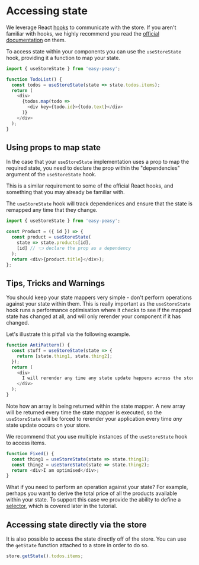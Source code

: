 # Accessing state

We leverage React [hooks](https://reactjs.org/docs/hooks-intro.html) to
communicate with the store. If you aren't familiar with hooks, we highly
recommend you read the [official documentation](https://reactjs.org/docs/hooks-intro.html)
on them.

To access state within your components you can use the `useStoreState` hook,
providing it a function to map your state.

```javascript
import { useStoreState } from 'easy-peasy';

function TodoList() {
  const todos = useStoreState(state => state.todos.items);
  return (
    <div>
      {todos.map(todo =>
        <div key={todo.id}>{todo.text}</div>
      )}
    </div>
  );
}
```

## Using props to map state

In the case that your `useStoreState` implementation uses a prop to map the
required state, you need to declare the prop within the "dependencies" argument
of the `useStoreState` hook.

This is a similar requirement to some of the official React hooks, and something
that you may already be familiar with.

The `useStoreState` hook will track dependenices and ensure that the state is
remapped any time that they change.

```javascript
import { useStoreState } from 'easy-peasy';

const Product = ({ id }) => {
  const product = useStoreState(
    state => state.products[id],
    [id] // 👈 declare the prop as a dependency
  );
  return <div>{product.title}</div>);
};
```

## Tips, Tricks and Warnings

You should keep your state mappers very simple - don't perform operations against
your state within them. This is really important as the `useStoreState` hook
runs a performance optimisation where it checks to see if the mapped state has
changed at all, and will only rerender your component if it has changed.

Let's illustrate this pitfall via the following example.

```javascript
function AntiPattern() {
  const stuff = useStoreState(state => {
    return [state.thing1, state.thing2];
  });
  return (
    <div>
      I will rerender any time any state update happens across the store!
    </div>
  );
}
```

Note how an array is being returned within the state mapper. A new array will
be returned every time the state mapper is executed, so the `useStoreState`
will be forced to rerender your application every time _any_ state update occurs
on your store.

We recommend that you use multiple instances of the `useStoreState` hook to
access items.

```javascript
function Fixed() {
  const thing1 = useStoreState(state => state.thing1);
  const thing2 = useStoreState(state => state.thing2);
  return <div>I am optimised</div>;
}
```

What if you need to perform an operation against your state? For example, perhaps
you want to derive the total price of all the products available within your
state. To support this case we provide the ability to define a [selector](#todo),
which is covered later in the tutorial.

## Accessing state directly via the store

It is also possible to access the state directly off of the store. You can
use the `getState` function attached to a store in order to do so.

```javascript
store.getState().todos.items;
```